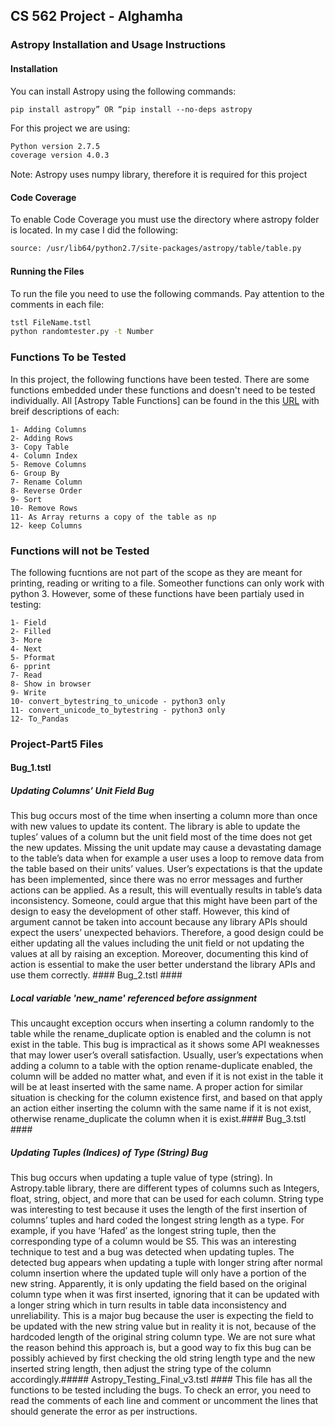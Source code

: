 

## CS 562 Project - Alghamha ##
### Astropy Installation and Usage Instructions ###

#### Installation ####
You can install Astropy using the following commands:

`pip install astropy” OR “pip install --no-deps astropy`

For this project we are using:

```bash
Python version 2.7.5
coverage version 4.0.3
```

Note: Astropy uses numpy library, therefore it is required for this project

#### Code Coverage ####

To enable Code Coverage you must use the directory where astropy folder is located. In my case I did the following:

```bash
source: /usr/lib64/python2.7/site-packages/astropy/table/table.py
```

#### Running the Files ####

To run the file you need to use the following commands. Pay attention to the comments in each file:

```bash
tstl FileName.tstl
python randomtester.py -t Number
```

### Functions To be Tested ###

In this project, the following functions have been tested. There are some functions embedded under these functions and doesn't need to be tested individually. 
All [Astropy Table Functions] can be found in the this [URL] with breif descriptions of each:

[URL]: http://docs.astropy.org/en/stable/api/astropy.table.Table.html

```
1- Adding Columns
2- Adding Rows
3- Copy Table
4- Column Index
5- Remove Columns
6- Group By
7- Rename Column
8- Reverse Order
9- Sort
10- Remove Rows
11- As Array returns a copy of the table as np
12- keep Columns
```

### Functions will not be Tested ###

The following fucntions are not part of the scope as they are meant for printing, reading or writing to a file. Someother functions can only work with python 3.
However, some of these functions have been partialy used in testing:
 
```
1- Field
2- Filled
3- More
4- Next
5- Pformat
6- pprint
7- Read
8- Show in browser
9- Write
10- convert_bytestring_to_unicode - python3 only
11- convert_unicode_to_bytestring - python3 only
12- To_Pandas

```
### Project-Part5 Files ###
#### Bug_1.tstl ####
##### Updating Columns’ Unit Field Bug #####
This bug occurs most of the time when inserting a column more than once with new values to update its content. The library is able to update the tuples’ values of a column but the unit field most of the time does not get the new updates. Missing the unit update may cause a devastating damage to the table’s data when for example a user uses a loop to remove data from the table based on their units’ values. User’s expectations is that the update has been implemented, since there was no error messages and further actions can be applied. As a result, this will eventually results in table’s data inconsistency. Someone, could argue that this might have been part of the design to easy the development of other staff. However, this kind of argument cannot be taken into account because any library APIs should expect the users’ unexpected behaviors. Therefore, a good design could be either updating all the values including the unit field or not updating the values at all by raising an exception. Moreover, documenting this kind of action is essential to make the user better understand the library APIs and use them correctly. #### Bug_2.tstl ####
##### Local variable 'new_name' referenced before assignment #####
This uncaught exception occurs when inserting a column randomly to the table while the rename_duplicate option is enabled and the column is not exist in the table. This bug is impractical as it shows some API weaknesses that may lower user’s overall satisfaction.  Usually, user’s expectations when adding a column to a table with the option rename-duplicate enabled, the column will be added no matter what, and even if it is not exist in the table it will be at least inserted with the same name. A proper action for similar situation is checking for the column existence first, and based on that apply an action either inserting the column with the same name if it is not exist, otherwise rename_duplicate the column when it is exist.#### Bug_3.tstl ####
##### Updating Tuples (Indices) of Type (String) Bug #####
This bug occurs when updating a tuple value of type (string). In Astropy.table library, there are different types of columns such as Integers, float, string, object, and more that can be used for each column. String type was interesting to test because it uses the length of the first insertion of columns’ tuples and hard coded the longest string length as a type. For example, if you have ‘Hafed’ as the longest string tuple, then the corresponding type of a column would be S5. This was an interesting technique to test and a bug was detected when updating tuples. The detected bug appears when updating a tuple with longer string after normal column insertion where the updated tuple will only have a portion of the new string. Apparently, it is only updating the field based on the original column type when it was first inserted, ignoring that it can be updated with a longer string which in turn results in table data inconsistency and unreliability. This is a major bug because the user is expecting the field to be updated with the new string value but in reality it is not, because of the hardcoded length of the original string column type. We are not sure what the reason behind this approach is, but a good way to fix this bug can be possibly achieved by first checking the old string length type and the new inserted string length, then adjust the string type of the column accordingly.##### Astropy_Testing_Final_v3.tstl ####
This file has all the functions to be tested including the bugs. To check an error, you need to read the comments of each line and comment or uncomment the lines that should generate the error as per instructions.